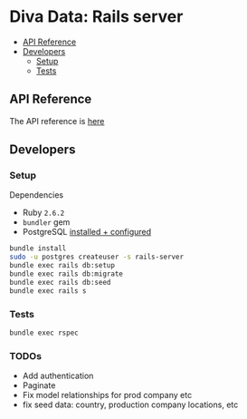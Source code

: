 # Diva Data: Rails server

* [API Reference](#api-reference)
* [Developers](#developers)
  * [Setup](#setup)
  * [Tests](#tests)

## API Reference

The API reference is [here](./api_reference.md)

## Developers

### Setup

Dependencies
* Ruby `2.6.2`
* `bundler` gem
* PostgreSQL [installed + configured](https://www.postgresql.org/docs/10/tutorial-start.html)

```bash
bundle install
sudo -u postgres createuser -s rails-server
bundle exec rails db:setup
bundle exec rails db:migrate
bundle exec rails db:seed
bundle exec rails s
```

### Tests

```bash
bundle exec rspec
```

### TODOs

- Add authentication
- Paginate
- Fix model relationships for prod company etc
- fix seed data: country, production company locations, etc
